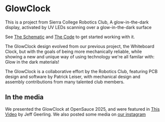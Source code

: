 # GlowClock

This is a project from Sierra College Robotics Club, A glow-in-the-dark display, activated by UV LEDs scanning over a glow-in-the-dark surface

See [The Schematic](GlowClockPCB/Docs/GlowClockSchematicPrint.pdf) and [The Code](code/glowClock.py) to get started working with it.

The GlowClock design evolved from our previous project, the Whiteboard Clock, but with the goals of being more mechanically reliable, while showing a new and unique way of using technology we're all familar with: Glow in the dark materials!

The GlowClock is a collaborative effort by the Robotics Club, featuring PCB design and software by Patrick Leiser, with mechanical design and assembly contributions from many talented club members.

## In the media
We presented the GlowClock at OpenSauce 2025, and were featured in [This Video](https://youtu.be/PQWQQJ_izac?t=115) by Jeff Geerling. We also posted some media on [our instagram](https://www.instagram.com/p/DJci4YWBg5E/)
